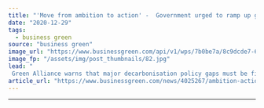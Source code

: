 ```yaml
---
title: "'Move from ambition to action' -  Government urged to ramp up green policies and spending in 2021"
date: "2020-12-29"
tags: 
  - business green
source: "business green"
image_url: "https://www.businessgreen.com/api/v1/wps/7b0be7a/8c9dcde7-6df2-4846-a906-a878b62c28fd/10/sean-paul-kinnear-k5FcEY0oii4-unsplash-185x114.jpg"
image_fp: "/assets/img/post_thumbnails/82.jpg"
lead: "
 Green Alliance warns that major decarbonisation policy gaps must be filled next year if government is to achieve its bold 2030 carbon reduction target ..."
article_url: "https://www.businessgreen.com/news/4025267/ambition-action-government-urged-ramp-green-policies-spending-2021"
---
```


---
